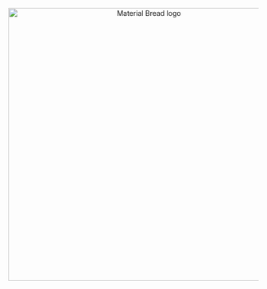 <p align="center">
<img width="550" src="https://img.shields.io/badge/Word%20Of%20The%20Day%3A-Sugar-brightgreen.svg?style=for-the-badge" alt="Material Bread logo">
</p>
